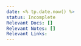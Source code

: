```yaml
---
date: <% tp.date.now() %>
status: Incomplete
Relevant Docs: []
Relevant Notes: []
Relevant Links:
---
```

